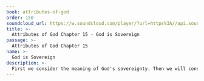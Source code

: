 ```yaml
---
book: attributes-of-god
order: 150
soundcloud_url: https://w.soundcloud.com/player/?url=https%3A//api.soundcloud.com/tracks/
title: >-
  Attributes of God Chapter 15 - God is Sovereign
passage: >-
  Attributes of God Chapter 15
name: >-
  God is Sovereign
description: >-
  First we consider the meaning of God's sovereignty. Then we will consider two nagging problems that challenge God's absolute rule, namely the presence of evil in the world and man's apparent free will. There are many marvelous benefits that we have because God is indeed sovereign.
---
```


